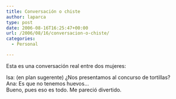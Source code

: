 ```yaml
---
title: Conversación o chiste
author: laparca
type: post
date: 2006-08-16T16:25:47+00:00
url: /2006/08/16/conversacion-o-chiste/
categories:
  - Personal

---
```

Esta es una conversación real entre dos mujeres:

Isa: (en plan sugerente) ¿Nos presentamos al concurso de tortillas?  
Ana: Es que no tenemos huevos&#8230;  
Bueno, pues eso es todo. Me pareció divertido.